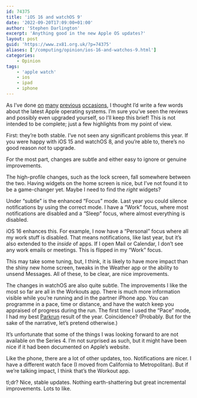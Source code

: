 ```yaml
---
id: 74375
title: 'iOS 16 and watchOS 9'
date: '2022-09-20T17:09:00+01:00'
author: 'Stephen Darlington'
excerpt: 'Anything good in the new Apple OS updates?'
layout: post
guid: 'https://www.zx81.org.uk/?p=74375'
aliases: ['/computing/opinion/ios-16-and-watchos-9.html']
categories:
    - Opinion
tags:
    - 'apple watch'
    - ios
    - ipad
    - iphone
---
```


As I’ve done [on](https://www.zx81.org.uk/computing/opinion/ios-6.html) [many](https://www.zx81.org.uk/computing/opinion/notes-on-ios-7.html) [previous](https://www.zx81.org.uk/computing/opinion/ios-9.html) [occasions](https://www.zx81.org.uk/computing/opinion/ios-10.html), I thought I’d write a few words about the latest Apple operating systems. I’m sure you’ve seen the reviews and possibly even upgraded yourself, so I’ll keep this brief! This is not intended to be complete; just a few highlights from my point of view.

First: they’re both stable. I’ve not seen any significant problems this year. If you were happy with iOS 15 and watchOS 8, and you’re able to, there’s no good reason *not* to upgrade.

For the most part, changes are subtle and either easy to ignore or genuine improvements.

The high-profile changes, such as the lock screen, fall somewhere between the two. Having widgets on the home screen is nice, but I’ve not found it to be a game-changer yet. Maybe I need to find the *right* widgets?

Under “subtle” is the enhanced “Focus” mode. Last year you could silence notifications by using the correct mode. I have a “Work” focus, where most notifications are disabled and a “Sleep” focus, where almost everything is disabled.

iOS 16 enhances this. For example, I now have a “Personal” focus where all my work stuff is disabled. That means notifications, like last year, but it’s also extended to the *inside* of apps. If I open Mail or Calendar, I don’t see any work emails or meetings. This is flipped in my “Work” focus.

This may take some tuning, but, I think, it is likely to have more impact than the shiny new home screen, tweaks in the Weather app or the ability to unsend Messages. All of these, to be clear, are nice improvements.

The changes in watchOS are also quite subtle. The improvements I like the most so far are all in the Workouts app. There is much more information visible while you’re running and in the partner iPhone app. You can programme in a pace, time or distance, and have the watch keep you appraised of progress during the run. The first time I used the “Pace” mode, I had my best [Parkrun](https://www.parkrun.com) result of the year. Coincidence? (Probably. But for the sake of the narrative, let’s pretend otherwise.)

It’s unfortunate that some of the things I was looking forward to are not available on the Series 4. I’m not surprised as such, but it might have been nice if it had been documented on Apple’s website.

Like the phone, there are a lot of other updates, too. Notifications are nicer. I have a different watch face (I moved from California to Metropolitan). But if we’re talking impact, I think that’s the Workout app.

tl;dr? Nice, stable updates. Nothing earth-shattering but great incremental improvements. Lots to like.